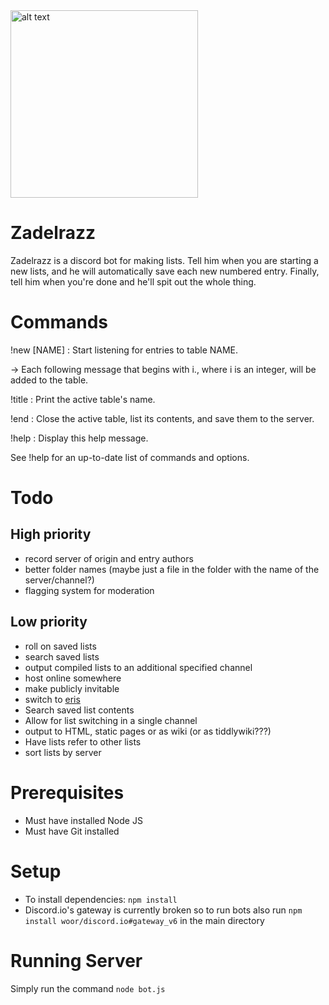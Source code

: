 <img src="https://images2.imgbox.com/a1/c2/pGy6ICJI_o.jpg" alt="alt text" width="300">

# Zadelrazz
Zadelrazz is a discord bot for making lists. Tell him when you are starting a new lists, and he will automatically save each new numbered entry. Finally, tell him when you're done and he'll spit out the whole thing.

# Commands
!new [NAME] : Start listening for entries to table NAME.

-> Each following message that begins with i., where i is an integer, will be added to the table.

!title : Print the active table's name.

!end : Close the active table, list its contents, and save them to the server.

!help : Display this help message.

See !help for an up-to-date list of commands and options.

# Todo

## High priority
* record server of origin and entry authors
* better folder names (maybe just a file in the folder with the name of the server/channel?)
* flagging system for moderation

## Low priority
* roll on saved lists
* search saved lists
* output compiled lists to an additional specified channel
* host online somewhere
* make publicly invitable
* switch to [eris](https://github.com/abalabahaha/eris)
* Search saved list contents
* Allow for list switching in a single channel
* output to HTML, static pages or as wiki (or as tiddlywiki???)
* Have lists refer to other lists
* sort lists by server


# Prerequisites

* Must have installed Node JS
* Must have Git installed

# Setup

* To install dependencies: `npm install`
* Discord.io's gateway is currently broken so to run bots also run `npm install woor/discord.io#gateway_v6` in the main directory

# Running Server

Simply run the command `node bot.js`
